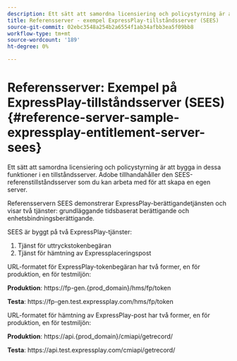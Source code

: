 ```yaml
---
description: Ett sätt att samordna licensiering och policystyrning är att bygga in dessa funktioner i en tillståndsserver. Adobe tillhandahåller den SEES-referenstillståndsserver som du kan arbeta med för att skapa en egen server.
title: Referensserver - exempel ExpressPlay-tillståndsserver (SEES)
source-git-commit: 02ebc3548a254b2a6554f1ab34afbb3ea5f09bb8
workflow-type: tm+mt
source-wordcount: '189'
ht-degree: 0%

---
```


# Referensserver: Exempel på ExpressPlay-tillståndsserver (SEES) {#reference-server-sample-expressplay-entitlement-server-sees}

Ett sätt att samordna licensiering och policystyrning är att bygga in dessa funktioner i en tillståndsserver. Adobe tillhandahåller den SEES-referenstillståndsserver som du kan arbeta med för att skapa en egen server.

Referensservern SEES demonstrerar ExpressPlay-berättigandetjänsten och visar två tjänster: grundläggande tidsbaserat berättigande och enhetsbindningsberättigande.

SEES är byggt på två ExpressPlay-tjänster:

1. Tjänst för uttryckstokenbegäran
1. Tjänst för hämtning av Expressplaceringspost

URL-formatet för ExpressPlay-tokenbegäran har två former, en för produktion, en för testmiljön:

**Produktion**: ht<span></span>tps://fp-gen.{prod_domain}/hms/fp/token

**Testa**: ht<span></span>tps://fp-gen.test.expressplay.com/hms/fp/token

URL-formatet för hämtning av ExpressPlay-post har två former, en för produktion, en för testmiljön:

**Produktion**: ht<span></span>tps://api.{prod_domain}/cmiapi/getrecord/

**Testa**: ht<span></span>tps://api.test.expressplay.com/cmiapi/getrecord/
